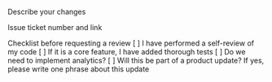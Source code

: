 Describe your changes
<!-- A brief description of what your PR does -->

Issue ticket number and link
<!-- Add reference to the related issue ticket -->

Checklist before requesting a review
[ ] I have performed a self-review of my code
[ ] If it is a core feature, I have added thorough tests
[ ] Do we need to implement analytics?
[ ] Will this be part of a product update? If yes, please write one phrase about this update